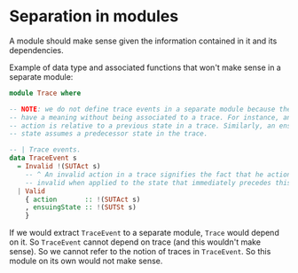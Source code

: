 # Separation in modules

A module should make sense given the information contained in it and its
dependencies.

Example of data type and associated functions that won't make sense in a
separate module:

```haskell
module Trace where

-- NOTE: we do not define trace events in a separate module because they do not
-- have a meaning without being associated to a trace. For instance, an invalid
-- action is relative to a previous state in a trace. Similarly, an ensuing
-- state assumes a predecessor state in the trace.

-- | Trace events.
data TraceEvent s
  = Invalid !(SUTAct s)
    -- ^ An invalid action in a trace signifies the fact that he action is
    -- invalid when applied to the state that immediately precedes this action.
  | Valid
    { action       :: !(SUTAct s)
    , ensuingState :: !(SUTSt s)
    }

```

If we would extract `TraceEvent` to a separate module, `Trace` would depend on
it. So `TraceEvent` cannot depend on trace (and this wouldn't make sense). So
we cannot refer to the notion of traces in `TraceEvent`. So this module on its
own would not make sense.

